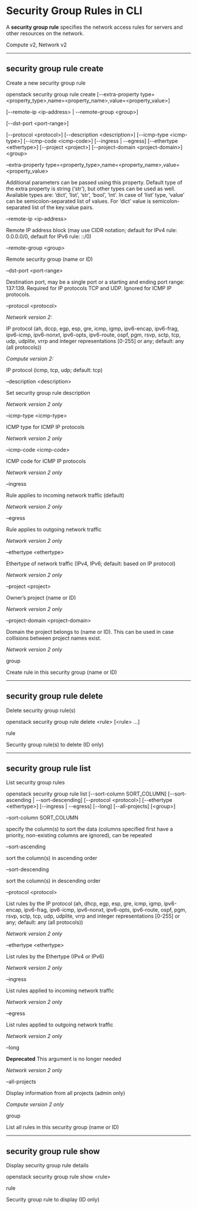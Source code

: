 # **Security Group Rules in CLI**

A **security group rule** specifies the network access rules for servers and other resources on the network.

Compute v2, Network v2

---

## **security group rule create**

Create a new security group rule

openstack security group rule create
&#x20;   \[--extra-property type=\<property\_type>,name=\<property\_name>,value=\<property\_value>]

&#x20;   \[--remote-ip \<ip-address> | --remote-group \<group>]

&#x20;   \[--dst-port \<port-range>]

&#x20;   \[--protocol \<protocol>]
&#x20;   \[--description \<description>]
&#x20;   \[--icmp-type \<icmp-type>]
&#x20;   \[--icmp-code \<icmp-code>]
&#x20;   \[--ingress | --egress]
&#x20;   \[--ethertype \<ethertype>]
&#x20;   \[--project \<project>]
&#x20;   \[--project-domain \<project-domain>]
&#x20;   \<group>

–extra-property type=\<property\_type>,name=\<property\_name>,value=\<property\_value>

Additional parameters can be passed using this property. Default type of the extra property is string (‘str’), but other types can be used as well. Available types are: ‘dict’, ‘list’, ‘str’, ‘bool’, ‘int’. In case of ‘list’ type, ‘value’ can be semicolon-separated list of values. For ‘dict’ value is semicolon-separated list of the key:value pairs.

–remote-ip \<ip-address>

Remote IP address block (may use CIDR notation; default for IPv4 rule: 0.0.0.0/0, default for IPv6 rule: ::/0)

–remote-group \<group>

Remote security group (name or ID)

–dst-port \<port-range>

Destination port, may be a single port or a starting and ending port range: 137:139. Required for IP protocols TCP and UDP. Ignored for ICMP IP protocols.

–protocol \<protocol>

*Network version 2:*

IP protocol (ah, dccp, egp, esp, gre, icmp, igmp, ipv6-encap, ipv6-frag, ipv6-icmp, ipv6-nonxt, ipv6-opts, ipv6-route, ospf, pgm, rsvp, sctp, tcp, udp, udplite, vrrp and integer representations \[0-255] or any; default: any (all protocols))

*Compute version 2:*

IP protocol (icmp, tcp, udp; default: tcp)

–description \<description>

Set security group rule description

*Network version 2 only*

–icmp-type \<icmp-type>

ICMP type for ICMP IP protocols

*Network version 2 only*

–icmp-code \<icmp-code>

ICMP code for ICMP IP protocols

*Network version 2 only*

–ingress

Rule applies to incoming network traffic (default)

*Network version 2 only*

–egress

Rule applies to outgoing network traffic

*Network version 2 only*

–ethertype \<ethertype>

Ethertype of network traffic (IPv4, IPv6; default: based on IP protocol)

*Network version 2 only*

–project \<project>

Owner’s project (name or ID)

*Network version 2 only*

–project-domain \<project-domain>

Domain the project belongs to (name or ID). This can be used in case collisions between project names exist.

*Network version 2 only*

group

Create rule in this security group (name or ID)

---

## **security group rule delete**

Delete security group rule(s)

openstack security group rule delete \<rule> \[\<rule> ...]

rule

Security group rule(s) to delete (ID only)

---

## **security group rule list**

List security group rules

openstack security group rule list
&#x20;   \[--sort-column SORT\_COLUMN]
&#x20;   \[--sort-ascending | --sort-descending]
&#x20;   \[--protocol \<protocol>]
&#x20;   \[--ethertype \<ethertype>]
&#x20;   \[--ingress | --egress]
&#x20;   \[--long]
&#x20;   \[--all-projects]
&#x20;   \[\<group>]

–sort-column SORT\_COLUMN

specify the column(s) to sort the data (columns specified first have a priority, non-existing columns are ignored), can be repeated

–sort-ascending

sort the column(s) in ascending order

–sort-descending

sort the column(s) in descending order

–protocol \<protocol>

List rules by the IP protocol (ah, dhcp, egp, esp, gre, icmp, igmp, ipv6-encap, ipv6-frag, ipv6-icmp, ipv6-nonxt, ipv6-opts, ipv6-route, ospf, pgm, rsvp, sctp, tcp, udp, udplite, vrrp and integer representations \[0-255] or any; default: any (all protocols))

*Network version 2 only*

–ethertype \<ethertype>

List rules by the Ethertype (IPv4 or IPv6)

*Network version 2 only*

–ingress

List rules applied to incoming network traffic

*Network version 2 only*

–egress

List rules applied to outgoing network traffic

*Network version 2 only*

–long

**Deprecated** This argument is no longer needed

*Network version 2 only*

–all-projects

Display information from all projects (admin only)

*Compute version 2 only*

group

List all rules in this security group (name or ID)

---

## **security group rule show**

Display security group rule details

openstack security group rule show \<rule>

rule

Security group rule to display (ID only)
